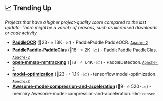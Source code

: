 ## 📈 Trending Up

_Projects that have a higher project-quality score compared to the last update. There might be a variety of reasons, such as increased downloads or code activity._

- <b><a href="https://github.com/PaddlePaddle/PaddleOCR">PaddleOCR</a></b> (🥇23 ·  ⭐ 13K · 📈) - PaddlePaddle PaddleOCR. <code><a href="http://bit.ly/3nYMfla">Apache-2</a></code>
- <b><a href="https://github.com/PaddlePaddle/PaddleClas">PaddlePaddle-PaddleClas</a></b> (🥈18 ·  ⭐ 2K · 📈) - PaddlePaddle PaddleClas. <code><a href="http://bit.ly/3nYMfla">Apache-2</a></code>
- <b><a href="https://github.com/open-mmlab/mmtracking">open-mmlab-mmtracking</a></b> (🥉18 ·  ⭐ 1.4K · 📈) - PaddleDetection. <code><a href="http://bit.ly/3nYMfla">Apache-2</a></code>
- <b><a href="https://github.com/tensorflow/model-optimization">model-optimization</a></b> (🥈23 ·  ⭐ 1.1K · 📈) - tensorflow model-optimization. <code><a href="http://bit.ly/3nYMfla">Apache-2</a></code>
- <b><a href="https://github.com/memoiry/Awesome-model-compression-and-acceleration">Awesome-model-compression-and-acceleration</a></b> (🥉9 ·  ⭐ 520 · 💤) - memoiry Awesome-model-compression-and-acceleration. <code>❗Unlicensed</code>


